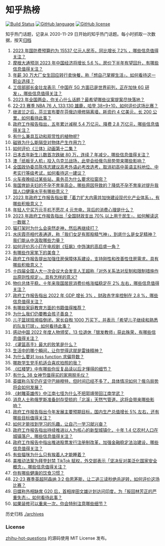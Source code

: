 # 知乎热榜
[![Build Status](https://github.com/ToWeLong/zhihu-hot-questions/workflows/CI/badge.svg)](https://github.com/ToWeLong/zhihu-hot-questions/actions)
[![GitHub language](https://img.shields.io/badge/language-golang-orange.svg)](https://golang.org/)
[![GitHub license](https://img.shields.io/github/license/ToWeLong/zhihu-hot-questions)](https://github.com/ToWeLong/zhihu-hot-questions/blob/main/LICENSE)

知乎热门话题，记录从 2020-11-29 日开始的知乎热门话题。每小时抓取一次数据，按天[归档](./archives)

<!-- BEGIN -->

1. [2023 年国防费预算约为 15537 亿元人民币，同比增长 7.2% ，哪些信息值得关注？](https://www.zhihu.com/question/587693449)
1. [摩根大通预测 2023 年中国经济将增长 5.6 %，房价下半年有望回升，有哪些信息值得关注？](https://www.zhihu.com/question/586990626)
1. [年薪 30 万大厂女生回应转行卖快餐，称「想自己掌握生活」，如何看待这一职业选择？](https://www.zhihu.com/question/586908117)
1. [工信部部长金壮龙表示「中国在 5G 方面已是世界前列，正在加快 6G 研发」，哪些信息值得关注？](https://www.zhihu.com/question/587691577)
1. [2023 年全国两会，你关心什么话题？最希望哪些议案提案尽快落地？](https://www.zhihu.com/question/586886182)
1. [22-23 赛季 NBA 76 人 133:130 雄鹿，哈登 38+9+10，如何评价这场比赛？](https://www.zhihu.com/question/587678251)
1. [继波兰之后，芬兰宣布要在芬俄边境修隔离墙，耗资约 4 亿美元，长 200 公里，如何看待此事？](https://www.zhihu.com/question/586936750)
1. [政府工作报告指出，五年累计减税 5.4 万亿元、降费 2.8 万亿元，哪些信息值得关注？](https://www.zhihu.com/question/587680049)
1. [有什么兼具互动和观赏性的植物呢?](https://www.zhihu.com/question/587020250)
1. [磁铁为什么能隔空对物体产生作用力？](https://www.zhihu.com/question/584211295)
1. [如何评价《三体》动画第十二集？](https://www.zhihu.com/question/587483843)
1. [日本去年新生儿数首次跌破 80 万，连续 7 年减少，哪些信息值得关注？](https://www.zhihu.com/question/586695816)
1. [澳「纸板无人机」投入乌克兰战场，此举会给俄乌局势带来哪些影响？](https://www.zhihu.com/question/587543422)
1. [全国政协委员陈伟志建议高考外语必考改选考，取消初高中英语主科地位、中考实行等级考试，如何看待这一建议？](https://www.zhihu.com/question/587545451)
1. [火车夜晚经过某些站，乘务员为什么要求拉窗帘？](https://www.zhihu.com/question/566158526)
1. [我国育龄夫妇的不孕不育率高企，哪些原因导致的？降低不孕不育率对提升我国人口健康水平有哪些意义？](https://www.zhihu.com/question/587545395)
1. [2023 年政府工作报告指出要「着力扩大内需并加快建设现代化产业体系」，有哪些积极意义？](https://www.zhihu.com/question/587679239)
1. [年轻人宁买万元手机不愿花 4 元充电，背后的消费心理是什么？](https://www.zhihu.com/question/553849188)
1. [2023 年政府工作报告指出「全国财政支出 70% 以上用于民生」，如何解读这一数据？](https://www.zhihu.com/question/587680224)
1. [猫打架时为什么会突然走神，然后再继续打？](https://www.zhihu.com/question/586490174)
1. [水庆霞亮相代表通道，称「我们女足有那股精气神」，到底什么是女足精神？我们能从中汲取哪些力量？](https://www.zhihu.com/question/587692635)
1. [如何评价苏小玎在电视剧《狂飙》中饰演的高启盛一角？](https://www.zhihu.com/question/584241078)
1. [有哪些作家笔下的美食？](https://www.zhihu.com/question/312532145)
1. [政府工作报告提出加强住房保障体系建设，支持刚性和改善性住房需求，具有哪些积极意义？](https://www.zhihu.com/question/587685144)
1. [十四届全国人大一次会议大会发言人王超称「对外关系法对反制和限制措施作出原则性规定」，具有怎样的意义?](https://www.zhihu.com/question/587499823)
1. [物价总体平稳，十年来我国居民消费价格涨幅稳定在 2% 左右，哪些信息值得关注？](https://www.zhihu.com/question/587680308)
1. [政府工作报告指出 2022 年 GDP 增长 3% ，财政赤字率控制在 2.8 %，哪些信息值得关注？](https://www.zhihu.com/question/587679373)
1. [有哪些家庭教育方面的书籍值得推荐？](https://www.zhihu.com/question/577339524)
1. [为什么我们仍要教会孩子善良？](https://www.zhihu.com/question/569430746)
1. [儿子篮球班濒临倒闭，家长自掏 1000 万买下，并表示「希望儿子继续和熟悉的队友打球」，如何看待此事？](https://www.zhihu.com/question/587110792)
1. [感动中国 2022 年度人物颁奖，13 位退休「银发教师」获此殊荣，有哪些信息值得关注？](https://www.zhihu.com/question/587609879)
1. [《灌篮高手》最大的败笔是什么？](https://www.zhihu.com/question/478133861)
1. [生活中的哪个瞬间，让你觉得这就是雷锋精神？](https://www.zhihu.com/question/586728406)
1. [为什么要对 loss function 求偏导数？](https://www.zhihu.com/question/587023515)
1. [哪款学生党手机适合喜欢拍照的我？](https://www.zhihu.com/question/587096973)
1. [《红楼梦》中有哪些你反复品读以后才懂得的细节？](https://www.zhihu.com/question/358463915)
1. [有什么 38  女神节值得买的家用脱毛仪？](https://www.zhihu.com/question/586921591)
1. [英媒称乌军仍在坚守巴赫穆特，但时间已经不多了，具体情况如何？俄乌局势将会如何发展？](https://www.zhihu.com/question/587102665)
1. [《射雕英雄传》中江南七怪为什么不把郭靖带回江南学武？](https://www.zhihu.com/question/587253631)
1. [消息人士称俄罗斯准备封存受损的「北溪」天然气管道，这将会带来哪些影响？](https://www.zhihu.com/question/587678089)
1. [政府工作报告指出今年发展主要预期目标，国内生产总值增长 5% 左右，还有哪些目标值得关注？](https://www.zhihu.com/question/587681763)
1. [如何才能找到学习的乐趣，让自己一学习就兴奋？](https://www.zhihu.com/question/428602441)
1. [政府工作报告指出持续推进以人为核心的新型城镇化，十年 1.4 亿农村人口在城镇落户，哪些信息值得关注？](https://www.zhihu.com/question/587681937)
1. [政府工作报告中指出推进股票发行注册制改革，加强金融稳定法治建设，哪些信息值得关注？](https://www.zhihu.com/question/587681477)
1. [有些猫咪为什么只有挨着人才能睡着？](https://www.zhihu.com/question/587047637)
1. [美推动法案为拜登封禁 TikTok 赋权，外交部表示「坚决反对美泛化国家安全概念」，哪些信息值得关注？](https://www.zhihu.com/question/587130052)
1. [你有哪些健康的饮食习惯？](https://www.zhihu.com/question/447754776)
1. [22-23 赛季英超阿森纳 3:2 伯恩茅斯，让二追三读秒绝杀逆转，如何评价这场比赛？](https://www.zhihu.com/question/587626933)
1. [日媒称外相缺席 G20 后，首相岸田文雄计划访问印度，为「扳回林芳正的严重失态」，如何看待此事？](https://www.zhihu.com/question/587618601)
1. [如果装修可以重来一次，你会特别注意哪些细节？](https://www.zhihu.com/question/585164275)

<!-- END -->

历史归档 [./archives](./archives)


### License
[zhihu-hot-questions](https://github.com/towelong/zhihu-hot-questions) 的源码使用 MIT License 发布。